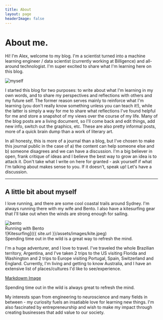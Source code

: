 ```yaml
---
title: About
layout: page
headerImage: false
---
```



<h1>About me.</h1>
<!-- ![Profile Image]({% if site.external-image %}{{ site.picture }}{% else %}{{ site.url }}/{{ site.picture }}{% endif %}) -->
<p>Hi! I'm Alex, welcome to my blog. I'm a scientist turned into a machine learning engineer / data scientist (currently working at Billigence) and all-around technologist. I'm super excited to share what I'm learning here on this blog.</p>

<!-- ![me]({{ site.url }}/assets/images/self2.jpeg) -->

<div class="side-by-side">
    <div class="toleft">
        <img class="image" src="{{ site.url }}/assets/images/self2.jpeg" alt="myself">
        <!-- <figcaption class="caption">Photo by John Doe</figcaption> -->
    </div>
    <div class="toright">
        <p>I started this blog for two purposes: to write about what I'm learning in my own words, and to share my perspectives and reflections with others and my future self. The former reason serves mainly to reinforce what I'm learning (you don't really know something unless you can teach it!), while the latter is simply a way for me to share what reflections I've found helpful for me and store a snapshot of my views over the course of my life. Many of the blog posts are a living document, so I'll come back and edit things, add new info, switch out the graphics, etc. These are also pretty informal posts, more of a quick brain dump than a work of literary art.</p>
    </div>
</div>

<p>In all honesty, this is more of a journal than a blog, but I've chosen to make this journal public in the case of a) the content can help someone else and b) someone disagrees and we can have a discussion. I'm a big believer in open, frank critique of ideas and I believe the best way to grow an idea is to attack it. Don't take what I write on here for granted - ask yourself if what I'm talking about makes sense to you. If it doesn't, speak up! Let's have a discussion.</p>

---

<h2>A little bit about myself</h2>

<div class="side-by-side">
    <div class="toleft">
		<p>I love running, and there are some cool coastal trails around Sydney. I'm always running there with my wife and Bento. I also have a kitesurfing gear that I'll take out when the winds are strong enough for sailing.</p>
    </div>
    <div class="toright">
		<img class="image" src="{{ site.url }}/assets/images/bento.jpeg" alt="bento">
		<figcaption class="caption">Running with Bento</figcaption>
    </div>
</div>
![Kitesurfing]({{ site.url }}/assets/images/kite.jpeg)
<figcaption class="caption">Spending time out in the wild is a great way to refresh the mind.</figcaption>

<p>I'm a huge adventurer, and I love to travel. I've traveled the whole Brazilian territory, Argentina, and I've taken 2 trips to the US visiting Florida and Washington and 2 trips to Europe visiting Portugal, Spain, Switzerland and England. Currently, I'm living and getting to know Australia, and I have an extensive list of places/cultures I'd like to see/experience.</p>

[Markdowm Image](assets/images/profile.png)
<figcaption class="caption">Spending time out in the wild is always great to refresh the mind.</figcaption>

<p>My interests span from engineering to neuroscience and many fields in between - my curiosity fuels an insatiable love for learning new things. I'm also fascinated by entrepreneurship and wish to make my impact through creating businesses that add value to our society.</p>
